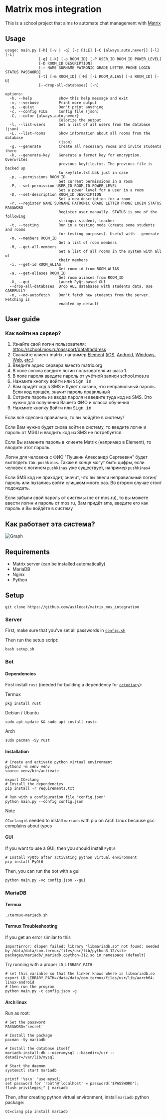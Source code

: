 # Matrix mos integration

This is a school project that aims to automate chat management with [Matrix](https://matrix.org)

## Usage

```
usage: main.py [-h] [-v | -q] [-c FILE] [-C {always,auto,never}] [-l] [-L]
               [-g] [-k] [-p ROOM_ID] [-P USER_ID ROOM_ID POWER_LEVEL]
               [-D ROOM_ID DESCRIPTION]
               [-r NAME SURNAME PATRONIC GRADE LETTER PHONE LOGIN STATUS PASSWORD]
               [-t] [-m ROOM_ID] [-M] [-i ROOM_ALIAS] [-a ROOM_ID] [-U]
               [--drop-all-databases] [-n]

options:
  -h, --help            show this help message and exit
  -v, --verbose         Print more output
  -q, --quiet           Don't print anything
  -c, --config FILE     Config file (json)
  -C, --color {always,auto,never}
                        Colorize the output
  -l, --list-users      Get a list of all users from the database (json)
  -L, --list-rooms      Show information about all rooms from the database
                        (json)
  -g, --generate        Create all necessary rooms and invite students there
  -k, --generate-key    Generate a fernet key for encryption. Overwrites
                        previous keyfile.txt. The previous file is backed up
                        to keyfile.txt.bak just in case
  -p, --permissions ROOM_ID
                        Get current permissions in a room
  -P, --set-permission USER_ID ROOM_ID POWER_LEVEL
                        Set a power level for a user in a room
  -D, --set-description ROOM_ID DESCRIPTION
                        Set a new description for a room
  -r, --register NAME SURNAME PATRONIC GRADE LETTER PHONE LOGIN STATUS PASSWORD
                        Register user manually. STATUS is one of the following
                        strings: student, teacher
  -t, --testing         Run in a testing mode (create some students and rooms
                        for testing purposes). Useful with --generate
  -m, --members ROOM_ID
                        Get a list of room members
  -M, --get-all-members
                        Get a list of all rooms in the system with all of
                        their members
  -i, --get-id ROOM_ALIAS
                        Get room id from ROOM_ALIAS
  -a, --get-aliases ROOM_ID
                        Get room aliases from ROOM_ID
  -U, --gui             Launch PyQt-based GUI
  --drop-all-databases  Drop ALL databases with students data. Use CAREFULLY
  -n, --no-autofetch    Don't fetch new students from the server. Fetching is
                        enabled by default
```

## User guide

### Как войти на сервер?

1. Узнайте свой логин пользователя: https://school.mos.ru/passport/data#address
2. Скачайте клиент matrix, например [Element](https://element.io/) ([iOS](https://apps.apple.com/us/app/element-messenger/id1083446067), [Android](https://play.google.com/store/apps/details?id=im.vector.app), [Windows](https://packages.riot.im/desktop/install/win32/x64/Element%20Setup.exe), [Web](https://app.element.io/), [etc.](https://element.io/download))
3. Введите адрес сервера вместо matrix.org
4. В поле логина введите логин пользователя из шага 1.
5. В поле пароля введите пароль от учётной записи school.mos.ru
6. Нажмите кнопку <kbd>Войти</kbd> или <kbd>Sign in</kbd>
7. Вам придёт код в SMS и будет сказано, что неправильный пароль. Если код пришёл, значит пароль правильный
8. Сотрите пароль из ввода пароля и введите туда код из SMS. Это нужно для получения Вашего ФИО и класса обучения
9. Нажмите кнопку <kbd>Войти</kbd> или <kbd>Sign in</kbd>

Если всё сделано правильно, то вы войдёте в систему!

Если Вам нужно будет снова войти в систему, то введите логин и пароль от МЭШ и вводить код из SMS не потребуется.

Если Вы измените пароль в клиенте Matrix (например в Element), то вводите этот пароль.

Логин для человека с ФИО "Пушкин Александр Сергеевич" будет выглядеть так: `pushkinas`. Также в конце могут быть цифры, если человек с логином `pushkinas` уже существует, например `pushkinas4`

Если SMS код не приходит, значит, что вы ввели неправильный логин/пароль или пытались войти слишком много раз. Во втором случае стоит подождать.

Если забыли свой пароль от системы (не от mos.ru), то вы можете ввести логин и пароль от mos.ru, Вам придёт sms, введите его как пароль и Вы войдёте в систему

## Как работает эта система?

![Graph](media/graph_ru.png)

## Requirements
 - Matrix server (can be installed automatically)
 - MariaDB
 - Nginx
 - Python

## Setup

```shell
git clone https://github.com/astlecat/matrix_mos_integration
```

### Server

First, make sure that you've set all passwords in [`config.sh`](config.sh)

Then run the setup script:

```shell
bash setup.sh
```

### Bot

#### Dependencies

First install `rust` (needed for building a dependency for [`octodiary`](https://pypi.org/project/octodiary/)):

Termux
```shell
pkg install rust
```

Debian / Ubuntu
```shell
sudo apt update && sudo apt install rustc
```

Arch
```shell
sudo pacman -Sy rust
```

#### Installation

```shell
# Create and activate python virtual environment
python3 -m venv venv
source venv/bin/activate

export CC=clang
# Install the dependencies
pip install -r requirements.txt

# Run with a configuration file "config.json"
python main.py --config config.json
```

> [!NOTE]
> `CC=clang` is needed to install `mariadb` with pip on Arch Linux because gcc complains about types

#### GUI

If you want to use a GUI, then you should install `PyQt6`

```shell
# Install PyQt6 after activating python virtual enviromnent
pip install PyQt6
```

Then, you can run the bot with a gui

```shell
python main.py -vc config.json --gui
```

### MariaDB

#### Termux

```
./termux-mariadb.sh
```

#### Termux Troubleshooting

If you get an error similar to this

```
ImportError: dlopen failed: library "libmariadb.so" not found: needed by /data/data/com.termux/files/usr/lib/python3.12/site-packages/mariadb/_mariadb.cpython-312.so in namespace (default)
```

Try running with a proper `LD_LIBRARY_PATH`
```shell
# set this variable so that the linker knows where is libmariadb.so
export LD_LIBRARY_PATH=/data/data/com.termux/files/usr/lib/aarch64-linux-android
# then run the program
python main.py -c config.json -g
```

#### Arch linux

Run as root:

```shell
# Set the password
PASSWORD='secret'

# Install the package
pacman -Sy mariadb

# Install the database itself
mariadb-install-db --user=mysql --basedir=/usr --datadir=/var/lib/mysql

# Start the daemon
systemctl start mariadb

printf '%s\n' "use mysql;
set password for 'root'@'localhost' = password('$PASSWORD');
flush privileges;" | mariadb
```

Then, after creating python virtual environment, install `mariadb` python package:

```shell
CC=clang pip install mariadb
```

